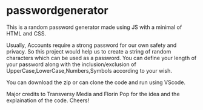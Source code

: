 # passwordgenerator

This is a random password generator made using JS with a minimal of HTML and CSS. 

Usually, Accounts require a strong password for our own safety and privacy. So this project would help us to create a string of random characters which can be used as a password. You can define your length of your password along with the inclusion/exclusion of UpperCase,LowerCase,Numbers,Symbols according to your wish.

You can download the zip or can clone the code and run using VScode.

Major credits to Transversy Media and Florin Pop for the idea and the explaination of the code.
Cheers!
